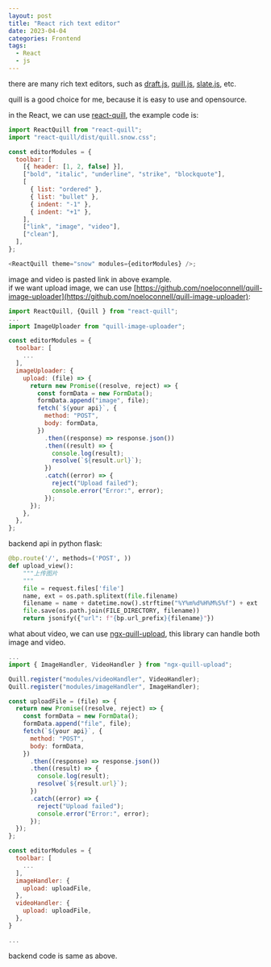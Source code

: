 ```yaml
---
layout: post
title: "React rich text editor"
date: 2023-04-04
categories: Frontend
tags:
  - React
  - js
---
```


there are many rich text editors, such as [draft.js](https://draftjs.org/), [quill.js](https://quilljs.com/), [slate.js](https://www.slatejs.org/), etc.

quill is a good choice for me, because it is easy to use and opensource.

in the React, we can use [react-quill](https://github.com/zenoamaro/react-quill), the example code is:

```js
import ReactQuill from "react-quill";
import "react-quill/dist/quill.snow.css";

const editorModules = {
  toolbar: [
    [{ header: [1, 2, false] }],
    ["bold", "italic", "underline", "strike", "blockquote"],
    [
      { list: "ordered" },
      { list: "bullet" },
      { indent: "-1" },
      { indent: "+1" },
    ],
    ["link", "image", "video"],
    ["clean"],
  ],
};

<ReactQuill theme="snow" modules={editorModules} />;
```

image and video is pasted link in above example.  
if we want upload image, we can use [https://github.com/noeloconnell/quill-image-uploader](https://github.com/noeloconnell/quill-image-uploader):

```js
import ReactQuill, {Quill } from "react-quill";
...
import ImageUploader from "quill-image-uploader";

const editorModules = {
  toolbar: [
    ...
  ],
  imageUploader: {
    upload: (file) => {
      return new Promise((resolve, reject) => {
        const formData = new FormData();
        formData.append("image", file);
        fetch(`${your api}`, {
          method: "POST",
          body: formData,
        })
          .then((response) => response.json())
          .then((result) => {
            console.log(result);
            resolve(`${result.url}`);
          })
          .catch((error) => {
            reject("Upload failed");
            console.error("Error:", error);
          });
      });
    },
  },
};
```

backend api in python flask:

```python
@bp.route('/', methods=('POST', ))
def upload_view():
    """上传图片
    """
    file = request.files['file']
    name, ext = os.path.splitext(file.filename)
    filename = name + datetime.now().strftime("%Y%m%d%H%M%S%f") + ext
    file.save(os.path.join(FILE_DIRECTORY, filename))
    return jsonify({"url": f"{bp.url_prefix}{filename}"})
```

what about video, we can use [ngx-quill-upload](https://openbase.com/js/ngx-quill-upload/documentation), this library can handle both image and video.

```js
...
import { ImageHandler, VideoHandler } from "ngx-quill-upload";

Quill.register("modules/videoHandler", VideoHandler);
Quill.register("modules/imageHandler", ImageHandler);

const uploadFile = (file) => {
  return new Promise((resolve, reject) => {
    const formData = new FormData();
    formData.append("file", file);
    fetch(`${your api}`, {
      method: "POST",
      body: formData,
    })
      .then((response) => response.json())
      .then((result) => {
        console.log(result);
        resolve(`${result.url}`);
      })
      .catch((error) => {
        reject("Upload failed");
        console.error("Error:", error);
      });
  });
};

const editorModules = {
  toolbar: [
    ...
  ],
  imageHandler: {
    upload: uploadFile,
  },
  videoHandler: {
    upload: uploadFile,
  },
}

...
```

backend code is same as above.
